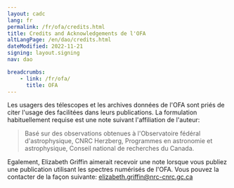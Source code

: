 ```yaml
---
layout: cadc
lang: fr
permalink: /fr/ofa/credits.html
title: Credits and Acknowledgements de l'OFA
altLangPage: /en/dao/credits.html
dateModified: 2022-11-21
signing: layout.signing
nav: dao

breadcrumbs:
    - link: /fr/ofa/
      title: OFA
---
```


<p>
Les usagers des t&eacute;lescopes et les archives donn&eacute;es de l'OFA sont pri&eacute;s de citer 
l'usage des facilit&eacute;es dans leurs publications. La formulation habituellement requise 
est une note suivant l'affiliation de l'auteur:
</p>

<blockquote>
Bas&eacute; sur des observations obtenues &agrave; l'Observatoire f&eacute;d&eacute;ral d'astrophysique, 
CNRC Herzberg, Programmes en astronomie et astrophysique, Conseil national de recherches du Canada.
</blockquote>

<p>
Egalement, Elizabeth Griffin aimerait recevoir une note lorsque vous publiez 
une publication utilisant les spectres num&eacute;ris&eacute;s de l'OFA. Vous pouvez la 
contacter de la façon suivante:
<a href="mailto:elizabeth.griffin@nrc-cnrc.gc.ca" class="ui-link">elizabeth.griffin@nrc-cnrc.gc.ca</a>
</p>

